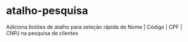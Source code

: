 # atalho-pesquisa
Adiciona botões de atalho para seleção rápida de Nome | Código | CPF | CNPJ na pesquisa de clientes
